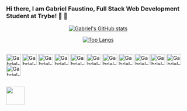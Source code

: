 ### Hi there, I am Gabriel Faustino, Full Stack Web Development Student at Trybe! 🚀 👋

<div align="center">
  
  [![Gabriel's GitHub stats](https://github-readme-stats.vercel.app/api?username=gabrielfandrade)](https://github.com/anuraghazra/github-readme-stats)

  [![Top Langs](https://github-readme-stats.vercel.app/api/top-langs/?username=gabrielfandrade)](https://github.com/anuraghazra/github-readme-stats)
</div>

<div style="display: inline_block"><br>
  <img align="center" alt="Gabriel-HTML" height="30" width="40" src="https://cdn.jsdelivr.net/gh/devicons/devicon/icons/html5/html5-original.svg">
  <img align="center" alt="Gabriel-Js" height="30" width="40" src="https://cdn.jsdelivr.net/gh/devicons/devicon/icons/javascript/javascript-original.svg">
  <img align="center" alt="Gabriel-Java" height="30" width="40" src="https://cdn.jsdelivr.net/gh/devicons/devicon/icons/java/java-original.svg">
  <img align="center" alt="Gabriel-Lua" height="30" width="40" src="https://cdn.jsdelivr.net/gh/devicons/devicon/icons/lua/lua-original.svg">
  <img align="center" alt="Gabriel-c#" height="30" width="40" src="https://cdn.jsdelivr.net/gh/devicons/devicon/icons/csharp/csharp-original.svg">
  <img align="center" alt="Gabriel-Spring" height="30" width="40" src="https://cdn.jsdelivr.net/gh/devicons/devicon/icons/spring/spring-original.svg">
  <img align="center" alt="Gabriel-AspNet" height="30" width="40" src="https://cdn.jsdelivr.net/gh/devicons/devicon/icons/dotnetcore/dotnetcore-original.svg">
  <img align="center" alt="Gabriel-React" height="30" width="40" src="https://cdn.jsdelivr.net/gh/devicons/devicon/icons/react/react-original.svg">
  <img align="center" alt="Gabriel-Redux" height="30" width="40" src="https://cdn.jsdelivr.net/gh/devicons/devicon/icons/redux/redux-original.svg">
  <img align="center" alt="Gabriel-Typescript" height="30" width="40" src="https://cdn.jsdelivr.net/gh/devicons/devicon/icons/typescript/typescript-original.svg">
  <img align="center" alt="Gabriel-Sequelize" height="30" width="40" src="https://cdn.jsdelivr.net/gh/devicons/devicon/icons/sequelize/sequelize-original.svg">
  <img align="center" alt="Gabriel-Nodejs" height="30" width="40" src="https://cdn.jsdelivr.net/gh/devicons/devicon/icons/nodejs/nodejs-original.svg">
  
  
##

<div id="contato"> 
  <a href="https://www.linkedin.com/in/gabrielfandrade/" target="_blank"><img height="50" width="50" src="https://cdn.jsdelivr.net/gh/devicons/devicon/icons/linkedin/linkedin-original.svg" target="_blank"></a>
</div>
  
##
